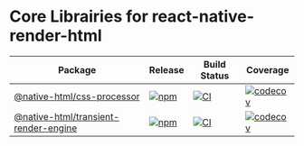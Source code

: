 # Core Librairies for react-native-render-html

| Package                                                                         | Release                                                                                                                                         | Build Status                                                                                                                                                                                               | Coverage                                                                                                                                                                             |
| ------------------------------------------------------------------------------- | ----------------------------------------------------------------------------------------------------------------------------------------------- | ---------------------------------------------------------------------------------------------------------------------------------------------------------------------------------------------------------- | ------------------------------------------------------------------------------------------------------------------------------------------------------------------------------------ |
| [@native-html/css-processor](packages/css-processor#readme)                     | [![npm](https://img.shields.io/npm/v/@native-html/css-processor)](https://www.npmjs.com/package/@native-html/css-processor)                     | [![CI](https://github.com/native-html/core/workflows/css-processor/badge.svg?branch=master)](https://github.com/native-html/core/actions?query=branch%3Amaster+workflow%3Acss-processor)                   | [![codecov](https://codecov.io/gh/native-html/core/branch/master/graph/badge.svg?flag=css-processor)](https://codecov.io/gh/native-html/core?flag=css-processor)                     |
| [@native-html/transient-render-engine](packages/transient-render-engine#readme) | [![npm](https://img.shields.io/npm/v/@native-html/transient-render-engine)](https://www.npmjs.com/package/@native-html/transient-render-engine) | [![CI](https://github.com/native-html/core/workflows/transient-render-engine/badge.svg?branch=master)](https://github.com/native-html/core/actions?query=branch%3Amaster+workflow%3Atransient-render-tree) | [![codecov](https://codecov.io/gh/native-html/core/branch/master/graph/badge.svg?flag=transient-render-engine)](https://codecov.io/gh/native-html/core?flag=transient-render-engine) |
